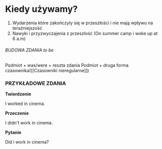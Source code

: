 # Kiedy używamy?

1.  Wydarzenia które zakończyly się w przeszłości i nie mają wpływu na teraźniejszość
2.  Nawyki i przyzwyczajenia z przeszlość (On summer camp i woke up at 6 a.m)

###### BUDOWA ZDANIA to be
Podmiot + was/were + reszta zdania
Podmiot + druga forma czasownika([[Czasowniki nieregularne]])

### PRZYKŁADOWE ZDANIA

**Twierdzenie**

I worked in cinema.

**Przeczenie** 

I didn't work in cinema.

**Pytanie**

Did i work in cinema?


